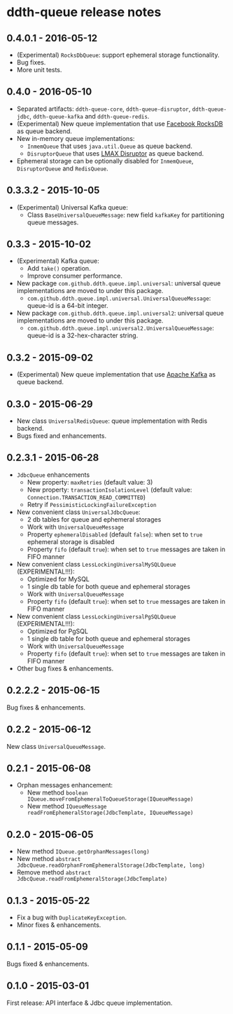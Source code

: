 ddth-queue release notes
========================

0.4.0.1 - 2016-05-12
--------------------

- (Experimental) `RocksDbQueue`: support ephemeral storage functionality.
- Bug fixes.
- More unit tests.


0.4.0 - 2016-05-10
------------------

- Separated artifacts: `ddth-queue-core`, `ddth-queue-disruptor`, `ddth-queue-jdbc`, `ddth-queue-kafka` and `ddth-queue-redis`.
- (Experimental) New queue implementation that use [Facebook RocksDB](http://rocksdb.org) as queue backend.
- New in-memory queue implementations:
  - `InmemQueue` that uses `java.util.Queue` as queue backend.
  - `DisruptorQueue` that uses [LMAX Disruptor](https://lmax-exchange.github.io/disruptor/) as queue backend.
- Ephemeral storage can be optionally disabled for `InmemQueue`, `DisruptorQueue` and `RedisQueue`.


0.3.3.2 - 2015-10-05
--------------------

- (Experimental) Universal Kafka queue:
  - Class `BaseUniversalQueueMessage`: new field `kafkaKey` for partitioning queue messages.


0.3.3 - 2015-10-02
------------------

- (Experimental) Kafka queue:
  - Add `take()` operation.
  - Improve consumer performance.
- New package `com.github.ddth.queue.impl.universal`: universal queue implementations are moved to under this package.
  - `com.github.ddth.queue.impl.universal.UniversalQueueMessage`: queue-id is a 64-bit integer.
- New package `com.github.ddth.queue.impl.universal2`: universal queue implementations are moved to under this package.
  - `com.github.ddth.queue.impl.universal2.UniversalQueueMessage`: queue-id is a 32-hex-character string.


0.3.2 - 2015-09-02
------------------

- (Experimental) New queue implementation that use [Apache Kafka](http://kafka.apache.org) as queue backend.


0.3.0 - 2015-06-29
------------------

- New class `UniversalRedisQueue`: queue implementation with Redis backend.
- Bugs fixed and enhancements.


0.2.3.1 - 2015-06-28
--------------------

- `JdbcQueue` enhancements
  - New property: `maxRetries` (default value: 3)
  - New property: `transactionIsolationLevel` (default value: `Connection.TRANSACTION_READ_COMMITTED`)
  - Retry if `PessimisticLockingFailureException`
- New convenient class `UniversalJdbcQueue`:
  - 2 db tables for queue and ephemeral storages
  - Work with `UniversalQueueMessage`
  - Property `ephemeralDisabled` (default `false`): when set to `true` ephemeral storage is disabled
  - Property `fifo` (default `true`): when set to `true` messages are taken in FIFO manner
- New convenient class `LessLockingUniversalMySQLQueue` (EXPERIMENTAL!!!):
  - Optimized for MySQL
  - 1 single db table for both queue and ephemeral storages
  - Work with `UniversalQueueMessage`
  - Property `fifo` (default `true`): when set to `true` messages are taken in FIFO manner
- New convenient class `LessLockingUniversalPgSQLQueue` (EXPERIMENTAL!!!):
  - Optimized for PgSQL
  - 1 single db table for both queue and ephemeral storages
  - Work with `UniversalQueueMessage`
  - Property `fifo` (default `true`): when set to `true` messages are taken in FIFO manner
- Other bug fixes & enhancements.


0.2.2.2 - 2015-06-15
--------------------
Bug fixes & enhancements.


0.2.2 - 2015-06-12
------------------
New class `UniversalQueueMessage`.


0.2.1 - 2015-06-08
------------------

- Orphan messages enhancement:
  - New method `boolean IQueue.moveFromEphemeralToQueueStorage(IQueueMessage)`
  - New method `IQueueMessage readFromEphemeralStorage(JdbcTemplate, IQueueMessage)`


0.2.0 - 2015-06-05
------------------

- New method `IQueue.getOrphanMessages(long)`
- New method `abstract JdbcQueue.readOrphanFromEphemeralStorage(JdbcTemplate, long)`
- Remove method `abstract JdbcQueue.readFromEphemeralStorage(JdbcTemplate)`


0.1.3 - 2015-05-22
------------------

- Fix a bug with `DuplicateKeyException`.
- Minor fixes & enhancements.


0.1.1 - 2015-05-09
------------------
Bugs fixed & enhancements.


0.1.0 - 2015-03-01
------------------
First release: API interface & Jdbc queue implementation.
